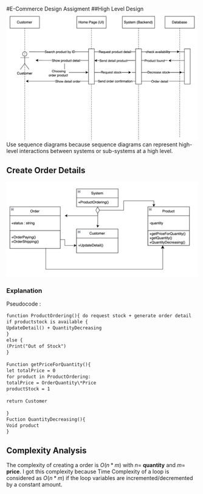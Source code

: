 #E-Commerce Design Assigment
##High Level Design
![hld](photo/highleveldesign.png)
Use sequence diagrams because sequence diagrams can represent high-level interactions between systems or sub-systems at a high level.

## Create Order Details

![Order Detail](photo/classdiagram.png)

### Explanation

Pseudocode :

```
function ProductOrdering(){ do request stock + generate order detail
if productstock is available {
UpdateDetail() + QuantityDecreasing
}
else {
(Print("Out of Stock")
}

Function getPriceForQuantity(){
let totalPrice = 0
for product in ProductOrdering:
totalPrice = OrderQuantity\*Price
productStock = 1

return Customer

}
Fuction QuantityDecreasing(){
Void product
}
```

## Complexity Analysis

The complexity of creating a order is $O(n*m)$ with $n =$ **quantity** and $m =$ **price**. I got this complexity because Time Complexity of a loop is considered as $O(n*m)$ if the loop variables are incremented/decremented by a constant amount.
